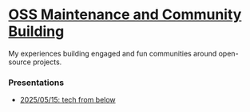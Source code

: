 # [OSS Maintenance and Community Building](https://github.com/andrewtavis/slides/tree/main/oss_maintenance_and_community_building)

My experiences building engaged and fun communities around open-source projects.

### Presentations

- [2025/05/15: tech from below](https://techfrombelow.de/2025-05-15/)
